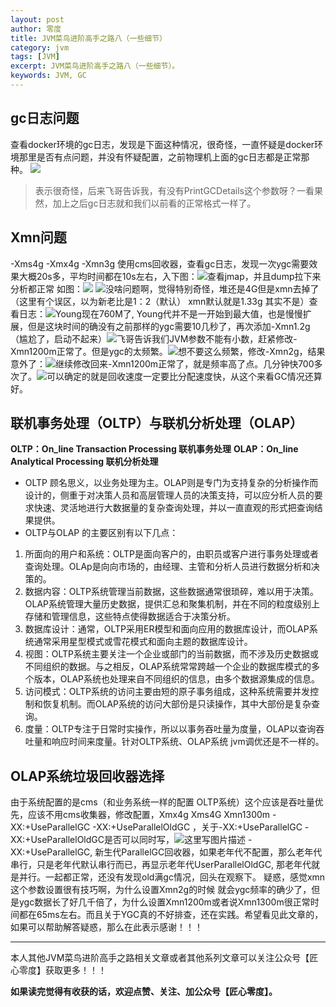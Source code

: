 ```yaml
---
layout: post 
author: 零度
title: JVM菜鸟进阶高手之路八（一些细节）
category: jvm
tags: [JVM]
excerpt: JVM菜鸟进阶高手之路八（一些细节）。
keywords: JVM, GC
---
```


## gc日志问题
查看docker环境的gc日志，发现是下面这种情况，很奇怪，一直怀疑是docker环境那里是否有点问题，并没有怀疑配置，之前物理机上面的gc日志都是正常那种。
![](http://upload-images.jianshu.io/upload_images/7849276-0710afc8efbe9da9?imageMogr2/auto-orient/strip%7CimageView2/2/w/1240)
>表示很奇怪，后来飞哥告诉我，有没有PrintGCDetails这个参数呀？一看果然，加上之后gc日志就和我们以前看的正常格式一样了。

## Xmn问题
-Xms4g -Xmx4g -Xmn3g 使用cms回收器，查看gc日志，发现一次ygc需要效果大概20s多，平均时间都在10s左右，入下图：![](http://upload-images.jianshu.io/upload_images/7849276-6c85300f50d1ee27?imageMogr2/auto-orient/strip%7CimageView2/2/w/1240)查看jmap，并且dump拉下来分析都正常 如图：![](http://upload-images.jianshu.io/upload_images/7849276-447eac0d3d2aebf1?imageMogr2/auto-orient/strip%7CimageView2/2/w/1240)
![](http://upload-images.jianshu.io/upload_images/7849276-4d948d4558bcba6c?imageMogr2/auto-orient/strip%7CimageView2/2/w/1240)没啥问题啊，觉得特别奇怪，堆还是4G但是xmn去掉了（这里有个误区，以为新老比是1：2（默认） xmn默认就是1.33g 其实不是）查看日志：![](http://upload-images.jianshu.io/upload_images/7849276-8253398f8a277163?imageMogr2/auto-orient/strip%7CimageView2/2/w/1240)Young现在760M了, Young代并不是一开始到最大值，也是慢慢扩展，但是这块时间的确没有之前那样的ygc需要10几秒了，再次添加-Xmn1.2g（尴尬了，启动不起来）![](http://upload-images.jianshu.io/upload_images/7849276-1497ea9d7a04c69c?imageMogr2/auto-orient/strip%7CimageView2/2/w/1240)飞哥告诉我们JVM参数不能有小数，赶紧修改-Xmn1200m正常了。但是ygc的太频繁。![](http://upload-images.jianshu.io/upload_images/7849276-7d299e29af248e9e?imageMogr2/auto-orient/strip%7CimageView2/2/w/1240)想不要这么频繁，修改-Xmn2g，结果意外了：![](http://upload-images.jianshu.io/upload_images/7849276-25520d3af0bc4f8f?imageMogr2/auto-orient/strip%7CimageView2/2/w/1240)继续修改回来-Xmn1200m正常了，就是频率高了点。几分钟快700多次了。![](http://upload-images.jianshu.io/upload_images/7849276-65297cff6ac0a7ee?imageMogr2/auto-orient/strip%7CimageView2/2/w/1240)可以确定的就是回收速度一定要比分配速度快，从这个来看GC情况还算好。




## 联机事务处理（OLTP）与联机分析处理（OLAP）

**OLTP：On_line Transaction Processing 联机事务处理**
**OLAP：On_line Analytical Processing 联机分析处理**
- OLTP 顾名思义，以业务处理为主。OLAP则是专门为支持复杂的分析操作而设计的，侧重于对决策人员和高层管理人员的决策支持，可以应分析人员的要求快速、灵活地进行大数据量的复杂查询处理，并以一直直观的形式把查询结果提供。
- OLTP与OLAP 的主要区别有以下几点：
1. 所面向的用户和系统：OLTP是面向客户的，由职员或客户进行事务处理或者查询处理。OLAp是向向市场的，由经理、主管和分析人员进行数据分析和决策的。
2. 数据内容：OLTP系统管理当前数据，这些数据通常很琐碎，难以用于决策。OLAP系统管理大量历史数据，提供汇总和聚集机制，并在不同的粒度级别上存储和管理信息，这些特点使得数据适合于决策分析。
3. 数据库设计：通常，OLTP采用ER模型和面向应用的数据库设计，而OLAP系统通常采用星型模式或雪花模式和面向主题的数据库设计。
4. 视图：OLTP系统主要关注一个企业或部门的当前数据，而不涉及历史数据或不同组织的数据。与之相反，OLAP系统常常跨越一个企业的数据库模式的多个版本，OLAP系统也处理来自不同组织的信息，由多个数据源集成的信息。
5. 访问模式：OLTP系统的访问主要由短的原子事务组成，这种系统需要并发控制和恢复机制。而OLAP系统的访问大部份是只读操作，其中大部份是复杂查询。
6. 度量：OLTP专注于日常时实操作，所以以事务吞吐量为度量，OLAP以查询吞吐量和响应时间来度量。针对OLTP系统、OLAP系统 jvm调优还是不一样的。

## OLAP系统垃圾回收器选择
由于系统配置的是cms（和业务系统一样的配置 OLTP系统）这个应该是吞吐量优先，应该不用cms收集器，修改配置，Xmx4g Xms4G Xmn1300m -XX:+UseParallelGC -XX:+UseParallelOldGC ，关于-XX:+UseParallelGC -XX:+UseParallelOldGC是否可以同时写，![这里写图片描述](http://upload-images.jianshu.io/upload_images/7849276-a2296ebe84fd3f20?imageMogr2/auto-orient/strip%7CimageView2/2/w/1240)
-XX:+UseParallelGC, 新生代ParallelGC回收器，如果老年代不配置，那么老年代串行，只是老年代默认串行而已，再显示老年代UserParallelOldGC, 那老年代就是并行。一起都正常，还没有发现old满gc情况，回头在观察下。
疑惑，感觉xmn这个参数设置很有技巧啊，为什么设置Xmn2g的时候 就会ygc频率的确少了，但是ygc数据长了好几千倍了，为什么设置Xmn1200m或者说Xmn1300m很正常时间都在65ms左右。而且关于YGC真的不好排查，还在实践。希望看见此文章的，如果可以帮助解答疑惑，那么在此表示感谢！！！


-------------------

本人其他JVM菜鸟进阶高手之路相关文章或者其他系列文章可以关注公众号【匠心零度】获取更多！！！

**如果读完觉得有收获的话，欢迎点赞、关注、加公众号【匠心零度】。**